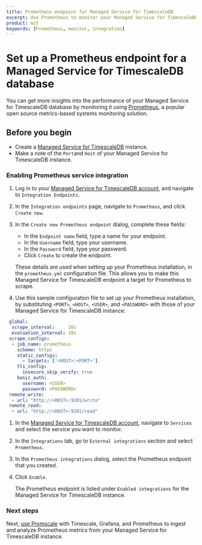 ```yaml
---
title: Prometheus endpoint for Managed Service for TimescaleDB
excerpt: Use Prometheus to monitor your Managed Service for TimescaleDB
product: mst
keywords: [Prometheus, monitor, integration]
---
```


# Set up a Prometheus endpoint for a Managed Service for TimescaleDB database

You can get more insights into the performance of your Managed Service for TimescaleDB
database by monitoring it using [Prometheus][get-prometheus], a popular
open source metrics-based systems monitoring solution.

## Before you begin

*   Create a [Managed Service for TimescaleDB][timescale-mst-get-started] instance.
*   Make a note of the `Port`and `Host` of your Managed Service for TimescaleDB instance.

<procedure>

### Enabling Prometheus service integration

1.  Log in to your [Managed Service for TimescaleDB account][mst-portal], and
    navigate to `Integration Endpoints`.
1.  In the `Integration endpoints` page, navigate to `Prometheus`, and click
    `Create new`.
1.  In the `Create new Prometheus endpoint` dialog, complete these fields:

      *   In the `Endpoint name` field, type a name for your endpoint.
      *   In the `Username` field, type your username.
      *   In the `Password` field, type your password.
      *   Click `Create` to create the endpoint.
    
    These details are used when setting up your Prometheus installation, in the
    `prometheus.yml` configuration file. This allows you to make this Managed
    Service for TimescaleDB endpoint a target for Prometheus to scrape.

1.  Use this sample configuration file to set up your Prometheus installation,
    by substituting `<PORT>`, `<HOST>`, `<USER>`, and `<PASSWORD>` with those of
    your Managed Service for TimescaleDB instance:

   ```yaml
    global:
     scrape_interval:     10s
     evaluation_interval: 10s
    scrape_configs:
     - job_name: prometheus
       scheme: https
       static_configs:
         - targets: ['<HOST>:<PORT>']
       tls_config:
         insecure_skip_verify: true
       basic_auth:
         username: <USER>
         password: <PASSWORD>
    remote_write:
     - url: "http://<HOST>:9201/write"
    remote_read:
     - url: "http://<HOST>:9201/read"
   ```

1.  In the [Managed Service for TimescaleDB account][mst-portal], navigate to
    `Services` and select the service you want to monitor.
1.  In the `Integrations` tab, go to `External integrations` section and select
    `Prometheus`.
1.  In the `Prometheus integrations` dialog, select the Prometheus endpoint
    that you created.
1.  Click `Enable`.

    The Prometheus endpoint is listed under `Enabled integrations` for the
    Managed Service for TimescaleDB instance.

</procedure>

### Next steps

Next, [use Promscale][promscale] with Timescale, Grafana, and Prometheus to ingest
and analyze Prometheus metrics from your Managed Service for TimescaleDB instance.

[get-prometheus]: https://prometheus.io
[node-exporter-metrics]: https://github.com/prometheus/node_exporter
[pg-stats-metrics]: https://www.postgresql.org/docs/current/monitoring-stats.html
[promscale]: https://github.com/timescale/timescale-prometheus
[timescale-mst]: https://www.timescale.com/products
[timescale-mst-get-started]: /mst/:currentVersion:/about-mst
[mst-portal]: https://portal.managed.timescale.com
